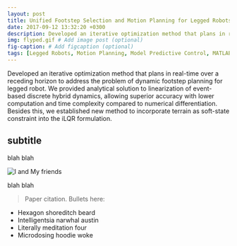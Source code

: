 ```yaml
---
layout: post
title: Unified Footstep Selection and Motion Planning for Legged Robots 
date: 2017-09-12 13:32:20 +0300
description: Developed an iterative optimization method that plans in real-time over a receding horizon to address the problem of dynamic footstep planning for legged robot. # Add post description (optional)
img: flyped.gif # Add image post (optional)
fig-caption: # Add figcaption (optional)
tags: [Legged Robots, Motion Planning, Model Predictive Control, MATLAB]
---
```

Developed an iterative optimization method that plans in real-time over a receding horizon to address the problem of dynamic footstep planning for legged robot. We provided analytical solution to linearization of event-based discrete hybrid dynamics, allowing superior accuracy with lower computation and time complexity compared to numerical differentiation. Besides this, we established new method to incorporate terrain as soft-state constraint into the iLQR formulation.

## subtitle
blah blah

![I and My friends]({{site.baseurl}}/assets/img/we-in-rest.jpg)

blah blah

>Paper citation.
Bullets here:

* Hexagon shoreditch beard
* Intelligentsia narwhal austin
* Literally meditation four
* Microdosing hoodie woke